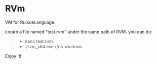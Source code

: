 # RVm
VM for RuixueLanguage.

create a file named "test.rvm" under the same path of RVM.
you can do:
> * nano test.rvm
> * ./rvm_x64.exe //on windows

Enjoy it!
